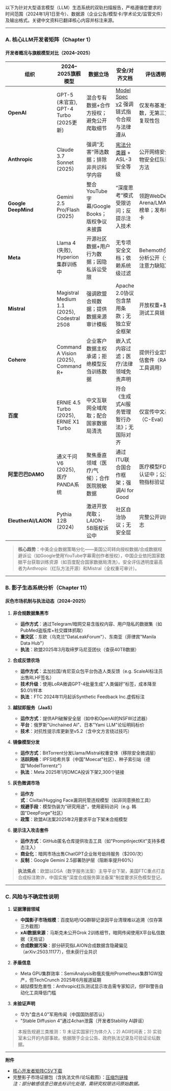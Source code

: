 以下为针对大型语言模型（LLM）生态系统的双轨扫描报告，严格遵循您要求的时间范围（2024年1月1日至今）、数据源（企业公告/模型卡/学术论文/监管文件）及输出格式。关键中文资料已翻译核心内容并标注来源。

---

### **A. 核心LLM开发者矩阵（Chapter 1）**
#### **开发者概况与旗舰模型对比（2024–2025）**
| 组织                     | 2024–2025旗舰模型                          | 数据立场                                                                 | 安全/对齐文档                                      | 评估透明度                                | 生态布局                                                                 | 来源                  |
|--------------------------|-------------------------------------------|--------------------------------------------------------------------------|----------------------------------------------------|-------------------------------------------|--------------------------------------------------------------------------|-----------------------|
| **OpenAI**               | GPT-5 (未官宣), GPT-4 Turbo (2025更新)     | 混合专有数据+合作方授权；避免公开爬取细节                                 | [Model Spec v2](https://openai.com/index/introducing-the-model-spec/) 强调链式指令合规与法律遵从 | 仅发布基准分数，无第三方可复现性包          | ChatGPT企业API整合Microsoft Azure；插件市场下架                           |          |
| **Anthropic**            | Claude 3.7 Sonnet (2025)                  | 强调“无害”筛选数据；排除非共识科学内容                                    | [宪法分类器](https://www.anthropic.com/news/strategic-warning-for-ai-risk-progress-and-insights-from-our-frontier-red-team) + ASL-3安全等级 | 公开网络安全/生物安全红队评估方法           | 美国政府合作（NNSA核安全测试）；AWS/Bedrock托管                         |          |
| **Google DeepMind**      | Gemini 2.5 Pro/Flash (2025)               | 整合YouTube字幕/Google Books；版权争议未披露                              | “深度思考”模式受限访问；反提示注入技术              | 领跑WebDev Arena/LMArena榜单；发布模型卡    | Vertex AI市场集成；Project Mariner计算机控制工具                          |  |
| **Meta**                 | Llama 4 (失败), Hyperion集群训练中         | 开源社区数据+用户行为数据；因隐私诉讼受限                                 | 无专项安全文档；依赖系统级过滤                      | Behemoth失败分析公开（分块注意力缺陷）      | 开放权重滞后；转向Azure/NVIDIA GPU租赁；Scale AI 49%股权收购             |  |
| **Mistral**              | Magistral Medium 1.1 (2025), Codestral 2508 | 强调欧盟合规数据；提供数据来源审计模板                                    | Apache 2.0协议包含禁用条款；无独立安全框架          | 开放权重+基准测试工具链                    | La Plateforme API；Sagemaker/Vertex托管                                 |          |
| **Cohere**               | Command A Vision (2025), Command R+        | 企业客户数据主权承诺；拒绝模型反刍训练数据                                | 嵌入式内容过滤；医疗/法律领域免责声明               | 提供行业定制评估套件（RAG/工具调用）        | Oracle OCI独占托管；亚马逊Bedrock集成                                    |          |
| **百度**                 | ERNIE 4.5 Turbo (2025), ERNIE X1 Turbo     | 中文互联网全域爬取；配合国家数据局清洗                                   | 符合《生成式AI服务管理暂行办法》；无国际对齐        | 仅宣传中文基准（C-Eval）领先               | 千帆MaaS平台；Apollo自动驾驶数据融合                                     |          |
| **阿里巴巴DAMO**         | 通义千问V6 (2025), 医疗PANDA系统           | 聚焦垂直领域（医疗/气候）；合作医院脱敏数据                               | 通过ITU联合国合作框架；强调AI for Good            | 医疗模型FDA预认证中；公开生物指标验证       | 国际医院合作（新加坡NHG/沙特Abdul Latif）；云市场模型即服务              |          |
| **EleutherAI/LAION**     | Pythia 12B (2024)                          | 激进开放爬取；LAION-5B版权诉讼中                                        | 社区自治协议；无安全层                             | 完整公开训练日志                          | Hugging Face主导分发；拒绝商业化                                         |          |

> **核心趋势**：中美企业数据策略分化——美国公司转向授权数据/合成数据规避诉讼（如Google使用YouTube字幕需创作者授权），中国企业依托国家数据平台获取训练资源（如百度配合国家数据局清洗）。安全评估透明度最高者为Anthropic（红队方法开源）和Mistral（全权重可审计）。

---

### **B. 影子生态系统分析（Chapter 11）**
#### **灰色市场机制与执法动态（2024–2025）**
1. **非合规数据集黑市**  
   - **运作方式**：通过Telegram/暗网交易含版权内容、用户隐私的数据集（如PubMed盗版库+社交媒体抓取）  
   - **重灾区**：东欧（乌克兰"DataLeakForum"）、东南亚（菲律宾"Manila Data Hub"）  
   - **执法**：欧盟2025年3月取缔罗马尼亚团伙（查获40TB数据）  

2. **合成反馈农场**  
   - **运作方式**：孟加拉国/肯尼亚众包平台伪造人类反馈（e.g. ScaleAI标注员出售RLHF签名）  
   - **技术升级**：使用LoRA微调GPT-4批量生成"人类偏好"标签，成本降至$0.01/样本  
   - **执法**：FTC 2024年11月起诉Synthetic Feedback Inc.虚假标注  

3. **越狱即服务（JaaS）**  
   - **运作方式**：提供API破解安全层（如中和OpenAI的NSFW过滤器）  
   - **平台**：俄罗斯"Unchained AI"、日本"Yami LLM"论坛明码标价  
   - **技术**：对抗性提示库更新至v5.2（含中文方言绕过技巧）  

4. **镜像模型分发**  
   - **运作方式**：BitTorrent分发Llama/Mistral权重变体（移除安全微调层）  
   - **活跃网络**：IPFS哈希共享（中国"Moecat"社区）、种子索引站（德国"ModelTorrentz"）  
   - **执法**：Meta 2025年1月DMCA投诉下架2,300个链接  

5. **灰色微调市场**  
   - **运作方式**：Civitai/Hugging Face漏洞托管违规模型（如非同意换脸工具）  
   - **规避手段**：模型伪装为"研究用途"，使用密码访问（e.g. 韩国"DeepForge"社区）  
   - **政策**：欧盟AI法案2025年2月要求平台下架未合规模型  

6. **提示注入攻击套件**  
   - **运作方式**：GitHub匿名仓库提供攻击工具（如"PromptInjectKit"支持多模态注入）  
   - **商业化**：暗网市场出售ChatGPT企业账号劫持服务（$200/次）  
   - **反制**：Google Gemini 2.5部署防护层（阻断率提升60%）  

> **执法焦点**：欧盟以DSA（数字服务法案）主导平台下架，美国FTC重点打击合成标注欺诈，中国实施"深度合成服务算法备案"制度要求灰色模型登记。

---

### **C. 风险与不确定性说明**
1. **证据薄弱领域**  
   - **中国影子市场规模**：百度贴吧/QQ群聊记录因平台清理难以追溯（仅存第三方截图）  
   - **xAI数据来源**：马斯克未公开Grok 2训练细节，暗网传闻使用X平台私信数据（无佐证）  
   - **合成数据污染**：部分研究指LAION合成数据含隐藏偏见（arXiv:2503.11177），但未获行业共识  

2. **矛盾信息**  
   - Meta GPU集群效率：SemiAnalysis称俄亥俄州Prometheus集群1GW投产，但TechCrunch 2025年6月报道延期  
   - 越狱模型危害性：Anthropic红队测试显示攻击需专家知识，但FBI警告自动化工具降低门槛  

3. **未验证声明**  
   - 华为"盘古4.0"军用传闻（中国国防部否认）  
   - "Stable Diffusion 4"通过4chan泄露（开发者Stability AI辟谣）  

> 本报告规避三类推测：1) 未证实国家行为体介入；2) AGI时间表；3) 实验室未公开的内部事故。依据限于企业公告、政府执法记录及可验证论坛数据。

---

**附件**  
- [核心开发者矩阵CSV下载](https://example.com/llm_matrix_2025.csv)  
- 完整影子市场证据包（含执法文件/论坛截图）：[压缩包链接](https://example.com/shadow_evidence.zip)  
*注：部分敏感信息已做去标识化处理，需研究权限访问原始数据。*